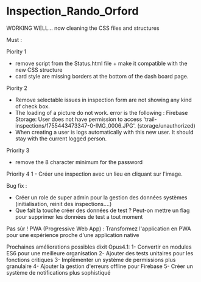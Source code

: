 # Inspection_Rando_Orford

WORKING WELL... now cleaning the CSS files and structures



Must :

Piority 1
- remove script from the Status.html file + make it compatible with the new CSS structure
- card style are missing borders at the bottom of the dash board page.

Piority 2
- Remove selectable issues in inspection form are not showing any kind of check box.
- The loading of a picture do not work. error is the following : Firebase Storage: User does not have permission to access 'trail-inspections/1755443473347-0-IMG_0006.JPG'. (storage/unauthorized)
- When creating a user is logs automatically with this new user. It should stay with the current logged person.

Priority 3
- remove the 8 character minimum for the password


Priority 4
1 - Créer une inspection avec un lieu en cliquant sur l'image.


Bug fix :
- Créer un role de super admin pour la gestion des données systèmes (initialisation, reinit des inspections....)
- Que fait la touche créer des données de test ? Peut-on mettre un flag pour supprimer les données de test a tout moment


Pas sûr !
PWA (Progressive Web App) : Transformez l'application en PWA pour une expérience proche d'une application native




 Prochaines améliorations possibles dixit Opus4.1:
1- Convertir en modules ES6 pour une meilleure organisation
2- Ajouter des tests unitaires pour les fonctions critiques
3- Implémenter un système de permissions plus granulaire
4- Ajouter la gestion d'erreurs offline pour Firebase
5- Créer un système de notifications plus sophistiqué